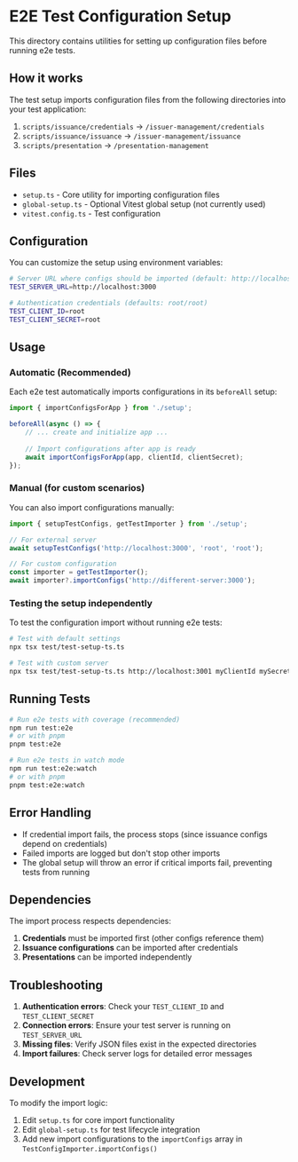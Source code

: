 # E2E Test Configuration Setup

This directory contains utilities for setting up configuration files before running e2e tests.

## How it works

The test setup imports configuration files from the following directories into your test application:

1. `scripts/issuance/credentials` → `/issuer-management/credentials`
2. `scripts/issuance/issuance` → `/issuer-management/issuance`  
3. `scripts/presentation` → `/presentation-management`

## Files

- `setup.ts` - Core utility for importing configuration files
- `global-setup.ts` - Optional Vitest global setup (not currently used)
- `vitest.config.ts` - Test configuration

## Configuration

You can customize the setup using environment variables:

```bash
# Server URL where configs should be imported (default: http://localhost:3000)
TEST_SERVER_URL=http://localhost:3000

# Authentication credentials (defaults: root/root)
TEST_CLIENT_ID=root
TEST_CLIENT_SECRET=root
```

## Usage

### Automatic (Recommended)

Each e2e test automatically imports configurations in its `beforeAll` setup:

```typescript
import { importConfigsForApp } from './setup';

beforeAll(async () => {
    // ... create and initialize app ...
    
    // Import configurations after app is ready
    await importConfigsForApp(app, clientId, clientSecret);
});
```

### Manual (for custom scenarios)

You can also import configurations manually:

```typescript
import { setupTestConfigs, getTestImporter } from './setup';

// For external server
await setupTestConfigs('http://localhost:3000', 'root', 'root');

// For custom configuration
const importer = getTestImporter();
await importer?.importConfigs('http://different-server:3000');
```

### Testing the setup independently

To test the configuration import without running e2e tests:

```bash
# Test with default settings
npx tsx test/test-setup-ts.ts

# Test with custom server
npx tsx test/test-setup-ts.ts http://localhost:3001 myClientId mySecret
```

## Running Tests

```bash
# Run e2e tests with coverage (recommended)
npm run test:e2e
# or with pnpm
pnpm test:e2e

# Run e2e tests in watch mode
npm run test:e2e:watch
# or with pnpm  
pnpm test:e2e:watch
```

## Error Handling

- If credential import fails, the process stops (since issuance configs depend on credentials)
- Failed imports are logged but don't stop other imports
- The global setup will throw an error if critical imports fail, preventing tests from running

## Dependencies

The import process respects dependencies:
1. **Credentials** must be imported first (other configs reference them)
2. **Issuance configurations** can be imported after credentials
3. **Presentations** can be imported independently

## Troubleshooting

1. **Authentication errors**: Check your `TEST_CLIENT_ID` and `TEST_CLIENT_SECRET`
2. **Connection errors**: Ensure your test server is running on `TEST_SERVER_URL`
3. **Missing files**: Verify JSON files exist in the expected directories
4. **Import failures**: Check server logs for detailed error messages

## Development

To modify the import logic:

1. Edit `setup.ts` for core import functionality
2. Edit `global-setup.ts` for test lifecycle integration
3. Add new import configurations to the `importConfigs` array in `TestConfigImporter.importConfigs()`
